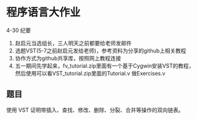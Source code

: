 # 程序语言大作业

4-30 纪要
1. 赵启元当选组长，三人明天之前都要给老师发邮件
2. 选题VST(5-7之前赵启元发给老师)，参考资料为分享的github上相关教程
3. 协作方式为github共享库，按照网上教程连接
4. 五一期间先学起来，fv_tutorial.zip里面有一个基于Cygwin安装VST的教程，然后使用可以看VST_tutorial.zip里面的Tutorial.v 做Exercises.v

## 题目
使用 VST 证明带插入、查找、修改、删除、分裂、合并等操作的双向链表。
